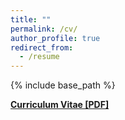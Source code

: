 ```yaml
---
title: ""
permalink: /cv/
author_profile: true
redirect_from:
  - /resume
---
```


{% include base_path %}

<b>[Curriculum Vitae [PDF]](http://r-parvulescu.github.io/files/academic_cv.pdf)<b><br>
